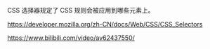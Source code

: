 CSS 选择器规定了 CSS 规则会被应用到哪些元素上。

https://developer.mozilla.org/zh-CN/docs/Web/CSS/CSS_Selectors

https://www.bilibili.com/video/av62437550/


